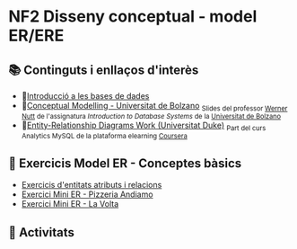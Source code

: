 # NF2 Disseny conceptual - model ER/ERE

## :books: Continguts i enllaços d'interès

* :closed_book:[Introducció a les bases de dades](continguts/NF2-DissenyConceptual_EntitatRelacio.pdf)
* :closed_book:[Conceptual Modelling - Universitat de Bolzano](continguts/IBDs1011-conceptual-modeling-universitat-bolzano.pdf) <sub>Slides del professor [Werner Nutt](http://www.inf.unibz.it/~nutt) de l'assignatura *Introduction to Database Systems* de la [Universitat de Bolzano](http://www.inf.unibz.it/)</sub>
* :link:[Entity-Relationship Diagrams Work (Universitat Duke)](https://www.coursera.org/lecture/analytics-mysql/database-structures-illustrated-by-entity-relationship-diagrams-K3fIe) <sub>Part del curs Analytics MySQL de la plataforma elearning [Coursera](https://www.coursera.org)</sub>

## :notebook: Exercicis Model ER - Conceptes bàsics
* [Exercicis d'entitats atributs i relacions](exercicis/NF2-exercicis-entitats-atributs-relacions.md)
* [Exercici Mini ER - Pizzeria Andiamo](exercicis/NF2-exercicis-MiniER-Pizzeria.md)
* [Exercici Mini ER - La Volta](<exercicis/NF2-exercicis-MiniER-La Volta.md>)
  
## :pencil: Activitats